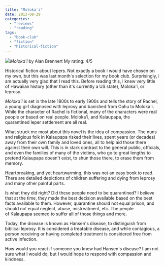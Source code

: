 ```yaml
---
title: "Moloka'i"
date: 2013-08-29
categories: 
  - "reviews"
  - "reading"
tags: 
  - "book-club"
  - "fiction"
  - "historical-fiction"
---
```


![](images/q?_encoding=UTF8&ASIN=0312304358&Format=_SL160_&ID=AsinImage&MarketPlace=US&ServiceVersion=20070822&WS=1&tag=cometgrrlcom-20)_Moloka'i_ by Alan Brennert My rating: 4/5

Historical fiction about lepers. Not exactly a book I would have chosen on my own, but this was last month's selection for my book club. Surprisingly, I am actually very glad that I read this. Before reading this, I knew very little of Hawaiian history (other than it's currently a US state), Moloka'i, or leprosy.

_Moloka'i_ is set in the late 1800s to early 1900s and tells the story of Rachel, a young girl diagnosed with leprosy and banished from Oahu to Moloka'i. While the character of Rachel is fictional, many of the characters were real people or based on real people. Moloka'i, and Kalaupapa, the quarantined leper settlement are all real.

What struck me most about this novel is the idea of compassion. The nuns and religious folk in Kalaupapa risked their lives, spent years (or decades) away from their own family and loved ones, all to help aid those there against their own will. This is in stark contrast to the general public, officials, and even the families of many of the victims, who go to great lengths to pretend Kalaupapa doesn't exist, to shun those there, to erase them from memory.

Heartbreaking, and yet heartwarming, this was not an easy book to read. There are detailed depictions of children suffering and dying from leprosy and many other painful parts.

Is what they did right? Did these people need to be quarantined? I believe that at the time, they made the best decision available based on the best facts available to them. However, quarantine should not equal prison, and should not equal neglect, abuse, mistreatment, etc. The people of Kalaupapa seemed to suffer all of those things and more.

Today, the disease is known as Hansen's disease, to distinguish from biblical leprosy. It is considered a treatable disease, and while contagious, a person receiving or having completed treatment is considered free from active infection.

How would you react if someone you knew had Hansen's disease? I am not sure what I would do, but I would hope to respond with compassion and kindness.
